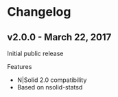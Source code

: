 Changelog
=========

## v2.0.0 - March 22, 2017

Initial public release

Features

- N|Solid 2.0 compatibility
- Based on nsolid-statsd

